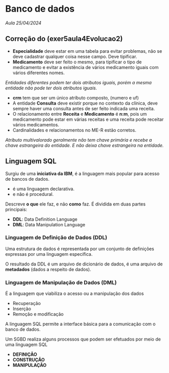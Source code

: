 # Banco de dados
*Aula 25/04/2024*

## Correção do (exer5aula4Evolucao2)

- **Especialidade** deve estar em uma tabela para evitar problemas, não se deve cadastrar qualquer coisa nesse campo. Deve tipificar.
- **Medicamento** deve ser feito o mesmo, para tipificar o tipo de medicamento e evitar a existência de vários medicamento iguais com vários diferentes nomes.

*Entidades diferentes podem ter dois atributos iguais, porém a mesma entidade não pode ter dois atributos iguais.*

- **crm** tem que ser um único atríbuto composto, (numero e uf)
- A entidade **Consulta** deve existir porque no contexto da clínica, deve sempre haver uma consulta antes de ser feito indicada uma receita.
- O relacionamento entre **Receita** e **Medicamento** é **n:m**, pois um medicamento pode estar em várias receitas e uma receita pode receitar vários medicamentos.
- Cardinalidades e relacionamentos no ME-R estão corretos.

*Atributo multivalorado geralmente não tem chave primária e recebe a chave estrangeira do entidade. E não deixa chave estrangeira na entidade.*

## Linguagem SQL

Surgiu de uma **iniciativa da IBM**, é a linguagem mais popular para acesso de bancos de dados.

- é uma linguagem declarativa.
- e não é procedural.

Descreve **o que** ele faz, e não **como** faz. É dividida em duas partes principais:

- **DDL**: Data Definition Language
- **DML**: Data Manipulation Language

### Linguagem de Definição de Dados (DDL)

Uma estrutura de dados é representada por um conjunto de definições expressas por uma linguagem específica.

O resultado da DDL é um arquivo de dicionário de dados, é uma arquivo de **metadados** (dados a respeito de dados).

### Linguagem de Manipulação de Dados (DML)

É a linguagem que viabiliza o acesso ou a manipulação dos dados

- Recuperação
- Inserção
- Remoção e modificação

A linguagem SQL permite a interface básica para a comunicação com o banco de dados.

Um SGBD realiza alguns processos que podem ser efetuados por meio de uma linguagem SQL

- **DEFINIÇÃO**
- **CONSTRUÇÃO**
- **MANIPULAÇÃO**